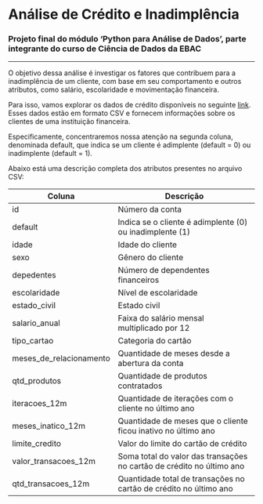 # **Análise de Crédito e Inadimplência**

### Projeto final do módulo ‘Python para Análise de Dados’, parte integrante do curso de Ciência de Dados da EBAC
---

O objetivo dessa análise é investigar os fatores que contribuem para a inadimplência de um cliente, com base em seu comportamento e outros atributos, como salário, escolaridade e movimentação financeira.
 
Para isso, vamos explorar os dados de crédito disponíveis no seguinte [link](https://raw.githubusercontent.com/andre-marcos-perez/ebac-course-utils/develop/dataset/credito.csv). Esses dados estão em formato CSV e fornecem informações sobre os clientes de uma instituição financeira.

Especificamente, concentraremos nossa atenção na segunda coluna, denominada default, que indica se um cliente é adimplente (default = 0) ou inadimplente (default = 1).

Abaixo está uma descrição completa dos atributos presentes no  arquivo CSV:

| Coluna  | Descrição |
| ------- | --------- |
| id      | Número da conta |
| default | Indica se o cliente é adimplente (0) ou inadimplente (1) |
| idade   | Idade do cliente |
| sexo    | Gênero do cliente |
| depedentes | Número de dependentes financeiros |
| escolaridade | Nível de escolaridade |
| estado_civil | Estado civil |
| salario_anual | Faixa do salário mensal multiplicado por 12 |
| tipo_cartao | Categoria do cartão |
| meses_de_relacionamento | Quantidade de meses desde a abertura da conta |
| qtd_produtos | Quantidade de produtos contratados |
| iteracoes_12m | Quantidade de iterações com o cliente no último ano |
| meses_inatico_12m | Quantidade de meses que o cliente ficou inativo no último ano |
| limite_credito | Valor do limite do cartão de crédito |
| valor_transacoes_12m | Soma total do valor das transações no cartão de crédito no último ano |
| qtd_transacoes_12m | Quantidade total de transações no cartão de crédito no último ano |

